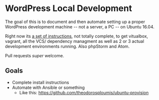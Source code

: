 # WordPress Local Development
The goal of this is to document and then automate setting up a proper WordPress development machine -- not a server, a PC -- on Ubuntu 16.04.

Right now its [a set of instructions](https://github.com/Shelob9/WordPress-Local-Development/blob/master/go-to-space-today.md), not totally complete, to get vitualbox, vagrant, all the VCS/ dependency managment as well as 2 or 3 actual development environments running. Also phpStorm and Atom.

Pull requests <em>super</em> welcome.


## Goals
* Complete install instructions
* Automate with Ansible or something
  * Like this: https://github.com/theodorosploumis/ubuntu-provision
